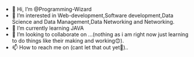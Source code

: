 - 👋 Hi, I’m @Programming-Wizard
- 👀 I’m interested in Web-development,Software development,Data Science and Data Management,Data Networking and Networking.
- 🌱 I’m currently learning JAVA
- 💞️ I’m looking to collaborate on ...(nothing as i am right now just learning to do things like their making and working😊).
- 📫 How to reach me on (cant let that out yet👀)..

<!---
Programming-Wizard/Programming-Wizard is a ✨ special ✨ repository because its `README.md` (this file) appears on your GitHub profile.
You can click the Preview link to take a look at your changes.
--->
